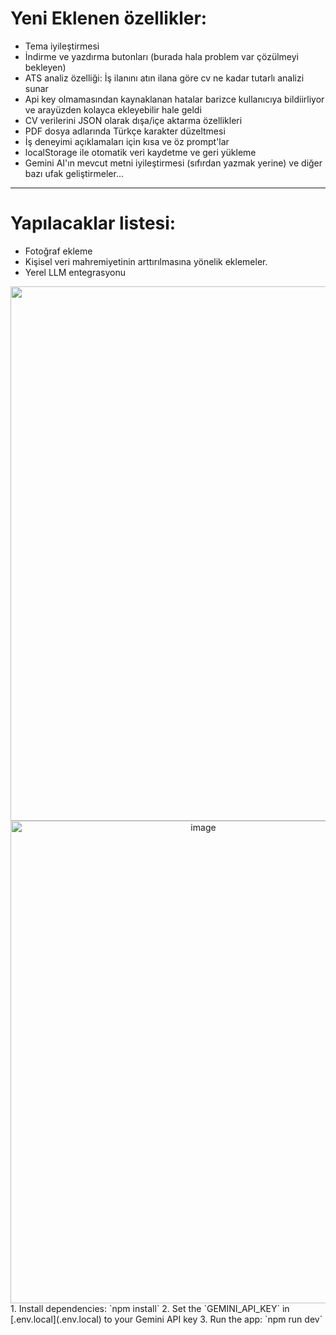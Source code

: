 

# Yeni Eklenen özellikler:
- Tema iyileştirmesi
- İndirme ve yazdırma butonları (burada hala problem var çözülmeyi bekleyen)
- ATS analiz özelliği: İş ilanını atın ilana göre cv ne kadar tutarlı analizi sunar
- Api key olmamasından kaynaklanan hatalar barizce kullanıcıya bildiirliyor ve arayüzden kolayca ekleyebilir hale geldi
- CV verilerini JSON olarak dışa/içe aktarma özellikleri
- PDF dosya adlarında Türkçe karakter düzeltmesi
- İş deneyimi açıklamaları için kısa ve öz prompt'lar
- localStorage ile otomatik veri kaydetme ve geri yükleme
- Gemini AI'ın mevcut metni iyileştirmesi (sıfırdan yazmak yerine)
ve diğer bazı ufak geliştirmeler...
------
# Yapılacaklar listesi:
- Fotoğraf ekleme
- Kişisel veri mahremiyetinin arttırılmasına yönelik eklemeler.
- Yerel LLM entegrasyonu
<div align="center">
<img width="1368" height="855" alt="image" src="https://github.com/user-attachments/assets/267aca02-64ee-4230-9929-f22441ca1a06" />
<img width="601" height="772" alt="image" src="https://github.com/user-attachments/assets/1f0e3898-61ff-43fd-96f4-f5a74ebbdbc4" />
</div>
1. Install dependencies:
   `npm install`
2. Set the `GEMINI_API_KEY` in [.env.local](.env.local) to your Gemini API key
3. Run the app:
   `npm run dev`



